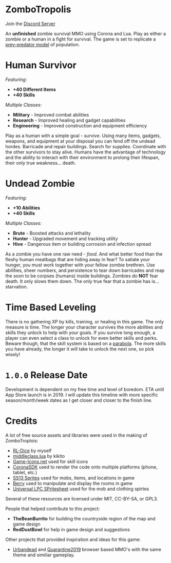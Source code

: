 ZomboTropolis
=============

Join the [Discord Server](https://discord.gg/cnHUgMt)

An **unfinished** zombie survival MMO using Corona and Lua. Play as either a zombie or a human in a fight for survival.  The game is set to replicate a [prey-predator model](http://www.tiem.utk.edu/~gross/bioed/bealsmodules/pred-prey.gph1.gif) of population. 

Human Survivor
==============

*Featuring:*
+ **+40 Different Items**
+ **+40 Skills**

*Multiple Classes:*
+ **Military** - Improved combat abilities 
+ **Research** - Improved healing and gadget capabilities
+ **Engineering** - Improved construction and equipment efficiency  

Play as a human with a simple goal - *survive*. Using many items, gadgets, weapons, and equipment at your disposal you can fend off the undead hordes. Barricade and repair buildings. Search for supplies. Coordinate with the other survivors to stay alive. Humans have the advantage of technology and the ability to interact with their environment to prolong their lifespan, their only true weakness... death.

Undead Zombie
=============

*Featuring:*  
+ **+10 Abilities**
+ **+40 Skills**

*Multiple Classes:*
+ **Brute** - Boosted attacks and lethality
+ **Hunter** - Upgraded movement and tracking utility
+ **Hive** - Dangerous item or building corrosion and infection spread

As a zombie you have one raw need - *food*. And what better food than the fleshy human meatbags that are hiding away in fear? To satiate your hunger, you must work together with your fellow zombie brethren. Use abilities, sheer numbers, and persistence to tear down barricades and reap the soon to be corpses (humans) inside buildings. Zombies do **NOT** fear death. It only slows them down. The only true fear that a zombie has is... starvation.

Time Based Leveling
===================

There is no gathering XP by kills, training, or healing in this game. The only measure is time. The longer your character survives the more abilities and skills they unlock to help with your goals. If you survive long enough, a player can even select a class to unlock for even better skills and perks. Beware though, that the skill system is based on a [parabola](http://www.phas.ubc.ca/~mav/SOP2015/fig3.jpeg). The more skills you have already, the longer it will take to unlock the next one, so pick wisely!

`1.0.0` Release Date
==================

Development is dependent on my free time and level of boredom.  ETA until App Store launch is in 2019.  I will update this timeline with more specific season/month/week dates as I get closer and closer to the finish line.

Credits
=======

A lot of free source assets and libraries were used in the making of ZomboTroplois:

* [RL-Dice](https://timothymtorres.github.io/RL-Dice) by myself
* [middleclass.lua](https://github.com/kikito/middleclass) by kikito
* [Game-Icons.net](http://game-icons.net/) used for skill icons 
* [CoronaSDK](https://coronalabs.com/) used to render the code onto multiple platforms (phone, tablet, etc.)
* [SS13 Sprites](https://github.com/tgstation/tgstation) used for mobs, items, and locations in game
* [Berry](https://github.com/ldurniat/Berry) used to manipulate and display the rooms in game
* [Universal LPC SPritesheet](https://github.com/jrconway3/Universal-LPC-spritesheet) used for the mob and clothing spirtes

Several of these resources are licensed under MIT, CC-BY-SA, or GPL3.

People that helped contribute to this project:

* **TheBeanBurrito** for building the countryside region of the map and game design
* **RedDustBowl** for help in game design and suggestions

Other projects that provided inspiration and ideas for this game:

* [Urbandead](http://www.urbandead.com/) and [Quarantine2019](http://www.quarantine2019.com/) browser based MMO's with the same theme and similiar gameplay.
